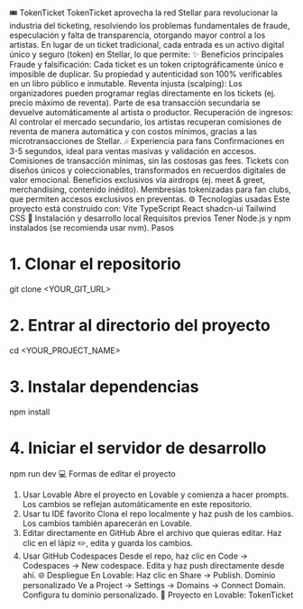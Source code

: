 🎟️ TokenTicket
TokenTicket aprovecha la red Stellar para revolucionar la industria del ticketing, resolviendo los problemas fundamentales de fraude, especulación y falta de transparencia, otorgando mayor control a los artistas.
En lugar de un ticket tradicional, cada entrada es un activo digital único y seguro (token) en Stellar, lo que permite:
✨ Beneficios principales
Fraude y falsificación: Cada ticket es un token criptográficamente único e imposible de duplicar. Su propiedad y autenticidad son 100% verificables en un libro público e inmutable.
Reventa injusta (scalping): Los organizadores pueden programar reglas directamente en los tickets (ej. precio máximo de reventa). Parte de esa transacción secundaria se devuelve automáticamente al artista o productor.
Recuperación de ingresos: Al controlar el mercado secundario, los artistas recuperan comisiones de reventa de manera automática y con costos mínimos, gracias a las microtransacciones de Stellar.
🎶 Experiencia para fans
Confirmaciones en 3-5 segundos, ideal para ventas masivas y validación en accesos.
Comisiones de transacción mínimas, sin las costosas gas fees.
Tickets con diseños únicos y coleccionables, transformados en recuerdos digitales de valor emocional.
Beneficios exclusivos vía airdrops (ej. meet & greet, merchandising, contenido inédito).
Membresías tokenizadas para fan clubs, que permiten accesos exclusivos en preventas.
⚙️ Tecnologías usadas
Este proyecto está construido con:
Vite
TypeScript
React
shadcn-ui
Tailwind CSS
🚀 Instalación y desarrollo local
Requisitos previos
Tener Node.js y npm instalados (se recomienda usar nvm).
Pasos
# 1. Clonar el repositorio
git clone <YOUR_GIT_URL>

# 2. Entrar al directorio del proyecto
cd <YOUR_PROJECT_NAME>

# 3. Instalar dependencias
npm install

# 4. Iniciar el servidor de desarrollo
npm run dev
💻 Formas de editar el proyecto
1. Usar Lovable
Abre el proyecto en Lovable y comienza a hacer prompts.
Los cambios se reflejan automáticamente en este repositorio.
2. Usar tu IDE favorito
Clona el repo localmente y haz push de los cambios.
Los cambios también aparecerán en Lovable.
3. Editar directamente en GitHub
Abre el archivo que quieras editar.
Haz clic en el lápiz ✏️, edita y guarda los cambios.
4. Usar GitHub Codespaces
Desde el repo, haz clic en Code → Codespaces → New codespace.
Edita y haz push directamente desde ahí.
🌐 Despliegue
En Lovable:
Haz clic en Share → Publish.
Dominio personalizado
Ve a Project → Settings → Domains → Connect Domain.
Configura tu dominio personalizado.
🔗 Proyecto en Lovable: TokenTicket
